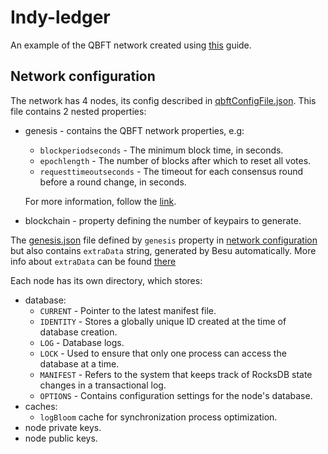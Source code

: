 # Indy-ledger

An example of the QBFT network created using [this](https://besu.hyperledger.org/private-networks/tutorials/qbft) guide.

## Network configuration

The network has 4 nodes, its config described in [qbftConfigFile.json](./qbftConfigFile.json). This file contains 2 nested properties:
- genesis - contains the QBFT network properties, e.g:
    - `blockperiodseconds` - The minimum block time, in seconds.
    - `epochlength` - The number of blocks after which to reset all votes.
    - `requesttimeoutseconds` - The timeout for each consensus round before a round change, in seconds.

    For more information, follow the [link](https://besu.hyperledger.org/private-networks/how-to/configure/consensus/qbft#genesis-file).
- blockchain - property defining the number of keypairs to generate.

The [genesis.json](./genesis.json) file defined by `genesis` property in [network configuration](#network-configuration) but also contains `extraData` string, generated by Besu automatically. More info about `extraData` can be found [there](https://besu.hyperledger.org/private-networks/how-to/configure/consensus/qbft#extra-data)

Each node has its own directory, which stores:
- database:
    - `CURRENT` - Pointer to the latest manifest file.
    - `IDENTITY` - Stores a globally unique ID created at the time of database creation.
    - `LOG` - Database logs.
    - `LOCK` - Used to ensure that only one process can access the database at a time.
    - `MANIFEST` - Refers to the system that keeps track of RocksDB state changes in a transactional log.
    - `OPTIONS` - Contains configuration settings for the node's database.
- caches:
    - `logBloom` cache for synchronization process optimization.
- node private keys.
- node public keys.